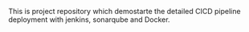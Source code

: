 This is project repository which demostarte the detailed CICD pipeline deployment with jenkins, sonarqube and Docker.
